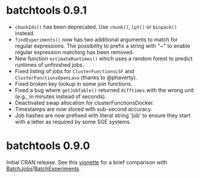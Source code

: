 # batchtools 0.9.1

* `chunkIds()` has been deprecated. Use `chunk()`, `lpt()` or `binpack()` instead.
* `findExperiments()` now has two additional arguments to match for regular expressions.
  The possibility to prefix a string with "~" to enable regular expression matching has been removed.
* New function `estimateRuntimes()` which uses a random forest to predict runtimes of unfinished jobs.
* Fixed listing of jobs for `ClusterFunctionsLSF` and `ClusterFunctionsOpenLava` (thanks to @phaverty).
* Fixed broken key lookup in some join functions.
* Fixed a bug where `getJobTable()` returned `difftimes` with the wrong unit (e.g., in minutes instead of seconds).
* Deactivated swap allocation for clusterFunctionsDocker.
* Timestamps are now stored with sub-second accuracy.
* Job hashes are now prefixed with literal string 'job' to ensure they start with a letter as required by some SGE systems.

# batchtools 0.9.0

Initial CRAN release.
See this [vignette](https://mllg.github.io/batchtools/articles/02_Migration.html) for a brief comparison with [BatchJobs](https://cran.r-project.org/package=BatchJobs)/[BatchExperiments](https://cran.r-project.org/package=BatchExperiments).
